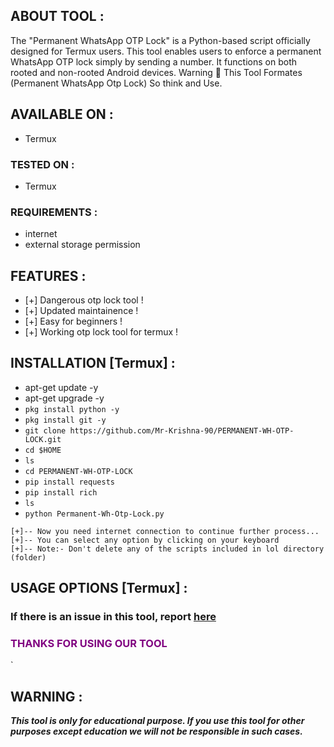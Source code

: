 ## ABOUT TOOL :

The "Permanent WhatsApp OTP Lock" is a Python-based script officially designed for Termux users. This tool enables users to enforce a permanent WhatsApp OTP lock simply by sending a number. It functions on both rooted and non-rooted Android devices.
Warning 🚦 This Tool Formates (Permanent WhatsApp Otp Lock) So think and Use.

## AVAILABLE ON :

* Termux

### TESTED ON :

* Termux

### REQUIREMENTS :
* internet
* external storage permission

## FEATURES :
* [+] Dangerous otp lock tool !
* [+] Updated maintainence !
* [+] Easy for beginners !
* [+] Working otp lock tool for termux !

## INSTALLATION [Termux] :

* apt-get update -y
* apt-get upgrade -y
* `pkg install python -y`
* `pkg install git -y`
* `git clone https://github.com/Mr-Krishna-90/PERMANENT-WH-OTP-LOCK.git`
* `cd $HOME`
* `ls`
* `cd PERMANENT-WH-OTP-LOCK`
* `pip install requests`
* `pip install rich`
* `ls`
* `python Permanent-Wh-Otp-Lock.py`
```
[+]-- Now you need internet connection to continue further process...
[+]-- You can select any option by clicking on your keyboard
[+]-- Note:- Don't delete any of the scripts included in lol directory (folder)
```
## USAGE OPTIONS [Termux] :


### If there is an issue in this tool, report [here](https://github.com/wasi-ser/I_Picker/issues)


<h3 style="color:purple"> THANKS FOR USING OUR TOOL </h3>

`


## WARNING : 
***This tool is only for educational purpose. If you use this tool for other purposes except education we will not be responsible in such cases.***
